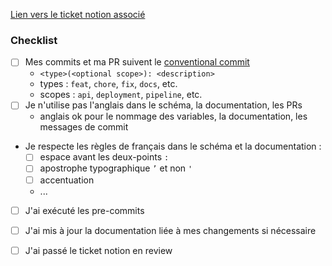 [Lien vers le ticket notion associé]()

### Checklist

* [ ] Mes commits et ma PR suivent le [conventional commit](https://www.conventionalcommits.org/en/v1.0.0/)
  * `<type>(<optional scope>): <description>`
  * types : `feat`, `chore`, `fix`, `docs`, etc.
  * scopes : `api`, `deployment`, `pipeline`, etc.
* [ ] Je n'utilise pas l'anglais dans le schéma, la documentation, les PRs
  * anglais ok pour le nommage des variables, la documentation, les messages de commit
* Je respecte les règles de français dans le schéma et la documentation :
  * [ ] espace avant les deux-points `:`
  * [ ] apostrophe typographique `’` et non `'`
  * [ ] accentuation
  * ...
* [ ] J'ai exécuté les pre-commits
* [ ] J'ai mis à jour la documentation liée à mes changements si nécessaire
* [ ] J'ai passé le ticket notion en review

